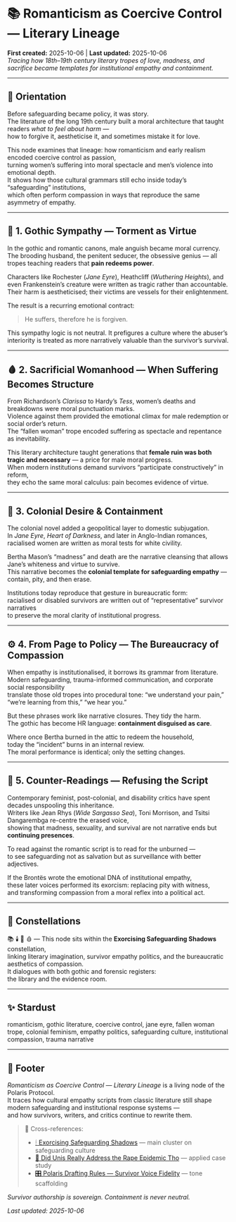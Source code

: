 # 📚 Romanticism as Coercive Control — Literary Lineage  
**First created:** 2025-10-06 | **Last updated:** 2025-10-06  
*Tracing how 18th–19th century literary tropes of love, madness, and sacrifice became templates for institutional empathy and containment.*  

---

## 🧭 Orientation  

Before safeguarding became policy, it was story.  
The literature of the long 19th century built a moral architecture that taught readers *what to feel about harm* —  
how to forgive it, aestheticise it, and sometimes mistake it for love.  

This node examines that lineage: how romanticism and early realism encoded coercive control as passion,  
turning women’s suffering into moral spectacle and men’s violence into emotional depth.  
It shows how those cultural grammars still echo inside today’s “safeguarding” institutions,  
which often perform compassion in ways that reproduce the same asymmetry of empathy.  

---

## 🩶 1. Gothic Sympathy — Torment as Virtue  

In the gothic and romantic canons, male anguish became moral currency.  
The brooding husband, the penitent seducer, the obsessive genius — all tropes teaching readers that **pain redeems power**.  

Characters like Rochester (*Jane Eyre*), Heathcliff (*Wuthering Heights*), and even Frankenstein’s creature were written as tragic rather than accountable.  
Their harm is aestheticised; their victims are vessels for their enlightenment.  

The result is a recurring emotional contract:  
> He suffers, therefore he is forgiven.  

This sympathy logic is not neutral. It prefigures a culture where the abuser’s interiority is treated as more narratively valuable than the survivor’s survival.  

---

## 🩸 2. Sacrificial Womanhood — When Suffering Becomes Structure  

From Richardson’s *Clarissa* to Hardy’s *Tess*, women’s deaths and breakdowns were moral punctuation marks.  
Violence against them provided the emotional climax for male redemption or social order’s return.  
The “fallen woman” trope encoded suffering as spectacle and repentance as inevitability.  

This literary architecture taught generations that **female ruin was both tragic and necessary** — a price for male moral progress.  
When modern institutions demand survivors “participate constructively” in reform,  
they echo the same moral calculus: pain becomes evidence of virtue.  

---

## 🌋 3. Colonial Desire & Containment  

The colonial novel added a geopolitical layer to domestic subjugation.  
In *Jane Eyre*, *Heart of Darkness*, and later in Anglo-Indian romances,  
racialised women are written as moral tests for white civility.  

Bertha Mason’s “madness” and death are the narrative cleansing that allows Jane’s whiteness and virtue to survive.  
This narrative becomes the **colonial template for safeguarding empathy** —  
contain, pity, and then erase.  

Institutions today reproduce that gesture in bureaucratic form:  
racialised or disabled survivors are written out of “representative” survivor narratives  
to preserve the moral clarity of institutional progress.  

---

## ⚙️ 4. From Page to Policy — The Bureaucracy of Compassion  

When empathy is institutionalised, it borrows its grammar from literature.  
Modern safeguarding, trauma-informed communication, and corporate social responsibility  
translate those old tropes into procedural tone: “we understand your pain,” “we’re learning from this,” “we hear you.”  

But these phrases work like narrative closures. They tidy the harm.  
The gothic has become HR language: **containment disguised as care**.  

Where once Bertha burned in the attic to redeem the household,  
today the “incident” burns in an internal review.  
The moral performance is identical; only the setting changes.  

---

## 📖 5. Counter-Readings — Refusing the Script  

Contemporary feminist, post-colonial, and disability critics have spent decades unspooling this inheritance.  
Writers like Jean Rhys (*Wide Sargasso Sea*), Toni Morrison, and Tsitsi Dangarembga re-centre the erased voice,  
showing that madness, sexuality, and survival are not narrative ends but **continuing presences**.  

To read against the romantic script is to read for the unburned —  
to see safeguarding not as salvation but as surveillance with better adjectives.  

If the Brontës wrote the emotional DNA of institutional empathy,  
these later voices performed its exorcism: replacing pity with witness,  
and transforming compassion from a moral reflex into a political act.  

---

## 🌌 Constellations  

📚 🕯️ 🧠 🩸 — This node sits within the **Exorcising Safeguarding Shadows** constellation,  
linking literary imagination, survivor empathy politics, and the bureaucratic aesthetics of compassion.  
It dialogues with both gothic and forensic registers:  
the library and the evidence room.  

---

## ✨ Stardust  

romanticism, gothic literature, coercive control, jane eyre, fallen woman trope, colonial feminism, empathy politics, safeguarding culture, institutional compassion, trauma narrative  

---

## 🏮 Footer  

*Romanticism as Coercive Control — Literary Lineage* is a living node of the Polaris Protocol.  
It traces how cultural empathy scripts from classic literature still shape modern safeguarding and institutional response systems —  
and how survivors, writers, and critics continue to rewrite them.  

> 📡 Cross-references:  
> - [🕯 Exorcising Safeguarding Shadows](../🕯_Exorcising_Safeguarding_Shadows/) — main cluster on safeguarding culture  
> - [🧪 Did Unis Really Address the Rape Epidemic Tho](./🧪_did_unis_really_address_rape_epidemic_tho.md) — applied case study  
> - [🎛 Polaris Drafting Rules — Survivor Voice Fidelity](../../../🎛️_polaris_drafting_rules_survivor_voice_fidelity.md) — tone scaffolding  

*Survivor authorship is sovereign. Containment is never neutral.*  

_Last updated: 2025-10-06_
